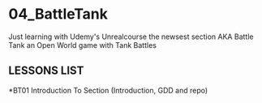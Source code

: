 # 04_BattleTank
Just learning with Udemy's Unrealcourse the newsest section AKA Battle Tank an Open World game with Tank Battles
## LESSONS LIST
*BT01 Introduction To Section (Introduction, GDD and repo)
